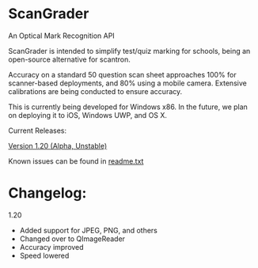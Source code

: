 # ScanGrader
An Optical Mark Recognition API

ScanGrader is intended to simplify test/quiz marking for schools, being an open-source alternative for scantron.

Accuracy on a standard 50 question scan sheet approaches 100% for scanner-based deployments, and 80% using a mobile camera. Extensive calibrations are being conducted to ensure accuracy.

This is currently being developed for Windows x86.
In the future, we plan on deploying it to iOS, Windows UWP, and OS X.

Current Releases:

[Version 1.20 (Alpha, Unstable)](https://github.com/DavidLu1997/ZopperScanAPI/releases/tag/1.20)

Known issues can be found in [readme.txt](https://github.com/DavidLu1997/ZopperScanAPI/blob/qtGui/readme.txt)

# Changelog:
1.20
- Added support for JPEG, PNG, and others
- Changed over to QImageReader
- Accuracy improved
- Speed lowered
